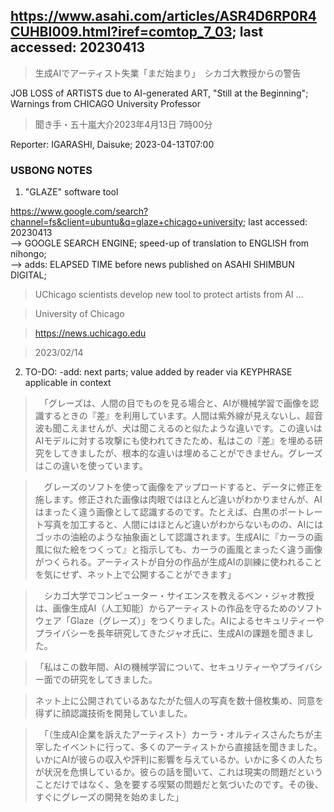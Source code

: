 ## https://www.asahi.com/articles/ASR4D6RP0R4CUHBI009.html?iref=comtop_7_03; last accessed: 20230413

> 生成AIでアーティスト失業「まだ始まり」　シカゴ大教授からの警告

JOB LOSS of ARTISTS due to AI-generated ART, "Still at the Beginning"; Warnings from CHICAGO University Professor

> 聞き手・五十嵐大介2023年4月13日 7時00分

Reporter: IGARASHI, Daisuke; 2023-04-13T07:00

### USBONG NOTES

1) "GLAZE" software tool

https://www.google.com/search?channel=fs&client=ubuntu&q=glaze+chicago+university; last accessed: 20230413<br/>
--> GOOGLE SEARCH ENGINE; speed-up of translation to ENGLISH from nihongo;<br/>
--> adds: ELAPSED TIME before news published on ASAHI SHIMBUN DIGITAL; 

> UChicago scientists develop new tool to protect artists from AI ...

> University of Chicago

> https://news.uchicago.edu

> 2023/02/14

2) TO-DO: -add: next parts; value added by reader via KEYPHRASE applicable in context

>　「グレーズは、人間の目でものを見る場合と、AIが機械学習で画像を認識するときの『差』を利用しています。人間は紫外線が見えないし、超音波も聞こえませんが、犬は聞こえるのと似たような違いです。この違いはAIモデルに対する攻撃にも使われてきたため、私はこの『差』を埋める研究をしてきましたが、根本的な違いは埋めることができません。グレーズはこの違いを使っています。

>　グレーズのソフトを使って画像をアップロードすると、データに修正を施します。修正された画像は肉眼ではほとんど違いがわかりませんが、AIはまったく違う画像として認識するのです。たとえば、白黒のポートレート写真を加工すると、人間にはほとんど違いがわからないものの、AIにはゴッホの油絵のような抽象画として認識されます。生成AIに『カーラの画風に似た絵をつくって』と指示しても、カーラの画風とまったく違う画像がつくられる。アーティストが自分の作品が生成AIの訓練に使われることを気にせず、ネット上で公開することができます」

>　シカゴ大学でコンピューター・サイエンスを教えるベン・ジャオ教授は、画像生成AI（人工知能）からアーティストの作品を守るためのソフトウェア「Glaze（グレーズ）」をつくりました。AIによるセキュリティーやプライバシーを長年研究してきたジャオ氏に、生成AIの課題を聞きました。

>「私はこの数年間、AIの機械学習について、セキュリティーやプライバシー面での研究をしてきました。

> ネット上に公開されているあなたがた個人の写真を数十億枚集め、同意を得ずに顔認識技術を開発していました。

>　「（生成AI企業を訴えたアーティスト）カーラ・オルティスさんたちが主宰したイベントに行って、多くのアーティストから直接話を聞きました。いかにAIが彼らの収入や評判に影響を与えているか。いかに多くの人たちが状況を危惧しているか。彼らの話を聞いて、これは現実の問題だということだけではなく、急を要する喫緊の問題だと気づいたのです。その後、すぐにグレーズの開発を始めました」
